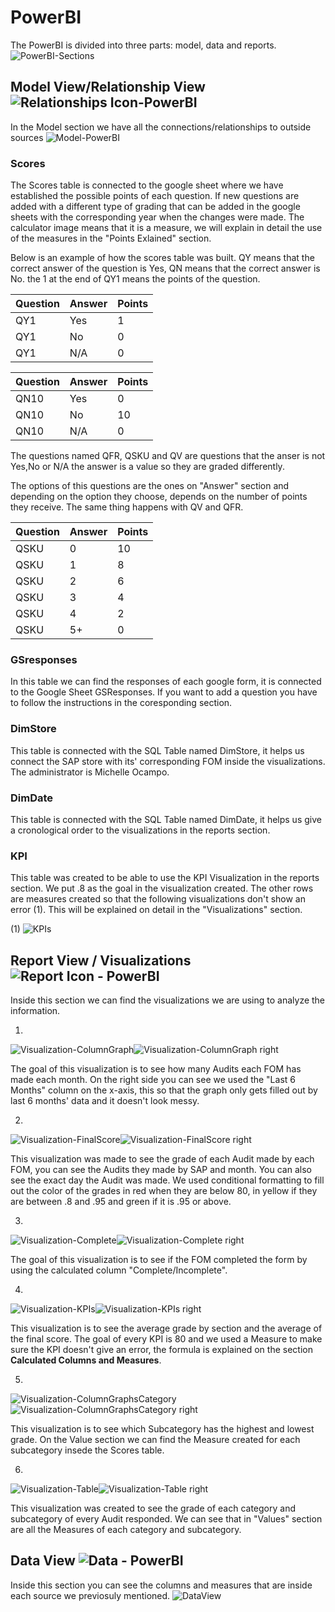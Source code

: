 # PowerBI

The PowerBI is divided into three parts: model, data and reports.
![PowerBI-Sections](https://user-images.githubusercontent.com/49915213/58035169-d3289200-7aed-11e9-9194-aafa22b85694.PNG)


## Model View/Relationship View ![Relationships Icon-PowerBI](https://user-images.githubusercontent.com/49915213/58035195-e2a7db00-7aed-11e9-94db-262d05573621.PNG) 


In the Model section we have all the connections/relationships to outside sources
![Model-PowerBI](https://user-images.githubusercontent.com/49915213/58035152-c310b280-7aed-11e9-8f7b-eef37cf68944.PNG)

### Scores
The Scores table is connected to the google sheet where we have established the possible points of each question. If new questions are added with a different type of grading that can be added in the google sheets with the corresponding year when the changes were made. The calculator image means that it is a measure, we will explain in detail the use of the measures in the "Points Exlained" section.

Below is an example of how the scores table was built. QY means that the correct answer of the question is Yes, QN means that the correct answer is No. the 1 at the end of QY1 means the points of the question. 

Question | Answer | Points
--- | --- | ---
QY1 | Yes | 1
QY1 | No | 0
QY1 | N/A | 0

Question | Answer | Points
--- | --- | ---
QN10 | Yes | 0
QN10 | No | 10
QN10 | N/A | 0

The questions named QFR, QSKU and QV are questions that the anser is not Yes,No or N/A the answer is a value so they are graded differently.

The options of this questions are the ones on "Answer" section and depending on the option they choose, depends on the number of points they receive. The same thing happens with QV and QFR.

Question | Answer | Points
--- | --- | ---
QSKU | 0 | 10
QSKU | 1 | 8
QSKU | 2 | 6
QSKU | 3 | 4
QSKU | 4 | 2
QSKU | 5+ | 0


### GSresponses
In this table we can find the responses of each google form, it is connected to the Google Sheet GSResponses. If you want to add a question you have to follow the instructions in the coresponding section.

### DimStore
This table is connected with the SQL Table named DimStore, it helps us connect the SAP store with its' corresponding FOM inside the visualizations. The administrator is Michelle Ocampo.

### DimDate
This table is connected with the SQL Table named DimDate, it helps us give a cronological order to the visualizations in the reports section.

### KPI
This table was created to be able to use the KPI Visualization in the reports section. We put .8 as the goal in the visualization created. The other rows are measures created so that the following visualizations don't show an error (1). This will be explained on detail in the "Visualizations" section.

(1) ![KPIs](https://user-images.githubusercontent.com/49915213/58045451-27407000-7b08-11e9-982a-d25a97015bb5.PNG)



 
 ## Report View / Visualizations  ![Report Icon - PowerBI](https://user-images.githubusercontent.com/49915213/58034650-ab84fa00-7aec-11e9-9040-39fc569f4e6b.PNG)
 
Inside this section we can find the visualizations we are using to analyze the information. 

1. 
![Visualization-ColumnGraph](https://user-images.githubusercontent.com/49915213/58100060-8652c300-7ba2-11e9-94c4-085e0e7d3ca2.PNG)![Visualization-ColumnGraph right](https://user-images.githubusercontent.com/49915213/58100184-c31eba00-7ba2-11e9-9a7e-5a32e08f8631.PNG)


The goal of this visualization is to see how many Audits each FOM has made each month. On the right side you can see we used the "Last 6 Months" column on the x-axis, this so that the graph only gets filled out by last 6 months' data and it doesn't look messy.


2.
![Visualization-FinalScore](https://user-images.githubusercontent.com/49915213/58100578-830c0700-7ba3-11e9-80f2-138a7efa707d.PNG)![Visualization-FinalScore right](https://user-images.githubusercontent.com/49915213/58100555-78517200-7ba3-11e9-95a9-81e0cc042a7a.PNG)


This visualization was made to see the grade of each Audit made by each FOM, you can see the Audits they made by SAP and month. You can also see the exact day the Audit was made. We used conditional formatting to fill out the color of the grades in red when they are below 80, in yellow if they are between .8 and .95 and green if it is .95 or above.


3.
![Visualization-Complete](https://user-images.githubusercontent.com/49915213/58100990-60c6b900-7ba4-11e9-9457-813ce805c241.PNG)![Visualization-Complete right](https://user-images.githubusercontent.com/49915213/58100992-615f4f80-7ba4-11e9-8d40-98888f53719a.PNG)


The goal of this visualization is to see if the FOM completed the form by using the calculated column "Complete/Incomplete".


4.
![Visualization-KPIs](https://user-images.githubusercontent.com/49915213/58101199-c74bd700-7ba4-11e9-92fa-9d49814e80be.PNG)![Visualization-KPIs right](https://user-images.githubusercontent.com/49915213/58101202-c9159a80-7ba4-11e9-9b36-3eedba5d0de5.PNG)


This visualization is to see the average grade by section and the average of the final score. The goal of every KPI is 80 and we used a Measure to make sure the KPI doesn't give an error, the formula is explained on the section **Calculated Columns and Measures**.


5.
![Visualization-ColumnGraphsCategory](https://user-images.githubusercontent.com/49915213/58102055-4ab9f800-7ba6-11e9-8c42-a86a9f5e3f0d.PNG)![Visualization-ColumnGraphsCategory right](https://user-images.githubusercontent.com/49915213/58102059-4c83bb80-7ba6-11e9-8f1e-d6e0ca2a5ee3.PNG)


This visualization is to see which Subcategory has the highest and lowest grade. On the Value section we can find the Measure created for each subcategory insede the Scores table.


6.
![Visualization-Table](https://user-images.githubusercontent.com/49915213/58102515-011ddd00-7ba7-11e9-988b-1fa03aad85aa.PNG)![Visualization-Table right](https://user-images.githubusercontent.com/49915213/58102521-02e7a080-7ba7-11e9-96a8-6378ac86c5e5.PNG)


This visualization was created to see the grade of each category and subcategory of every Audit responded. We can see that in "Values" section are all the Measures of each category and subcategory.


## Data View  ![Data - PowerBI](https://user-images.githubusercontent.com/49915213/58034999-72995500-7aed-11e9-8b4e-44a9e00e680e.PNG)

Inside this section you can see the columns and measures that are inside each source we previosuly mentioned.
![DataView](https://user-images.githubusercontent.com/49915213/58102809-843f3300-7ba7-11e9-887a-c1e6faf93ab2.PNG)


